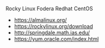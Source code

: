 Rocky Linux
Fodera
Redhat
CentOS

- https://almalinux.org/
- https://rockylinux.org/download
- http://springdale.math.ias.edu/
- https://yum.oracle.com/index.html
